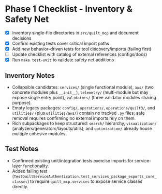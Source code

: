<!-- markdownlint-disable MD013 -->
# Phase 1 Checklist - Inventory & Safety Net

 - [x] Inventory single-file directories in `src/quilt_mcp` and document decisions
- [x] Confirm existing tests cover critical import paths
- [x] Add new behavior-driven tests for tool discovery/imports (failing first)
- [ ] Update checklist with catalog of external references (configs/docs)
- [x] Run `make test-unit` to validate safety net additions

## Inventory Notes

- Collapsible candidates: `services/` (single functional module), `aws/` (two concrete modules plus `__init__`), `telemetry/` (multi-module but may expose single entry point), `validators/` (three validator modules sharing purpose).
- Empty legacy packages: `config/`, `operations/`, `operations/quilt3/`, and `utilities/` (plus `utilities/aws/`) contain no tracked `.py` files; safe removal requires confirming no external imports rely on them.
- Rich subpackages to keep structured: `search/` hierarchy, `visualization/` (analyzers/generators/layouts/utils), and `optimization/` already house multiple cohesive modules.

## Test Notes

- Confirmed existing unit/integration tests exercise imports for service-layer functionality.
- Added failing test (`TestQuiltServiceAuthentication.test_services_package_exports_core_classes`) to require `quilt_mcp.services` to expose service classes directly.
